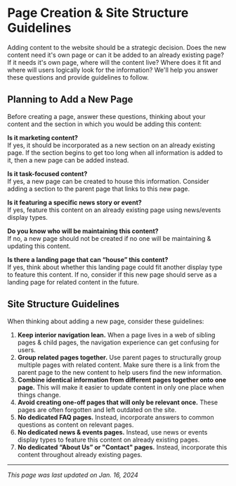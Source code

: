 # Page Creation & Site Structure Guidelines
Adding content to the website should be a strategic decision. Does the new content need it's own page or can it be added to an already existing page? If it needs it's own page, where will the content live? Where does it fit and where will users logically look for the information? We'll help you answer these questions and provide guidelines to follow.

## Planning to Add a New Page
Before creating a page, answer these questions, thinking about your content and the section in which you would be adding this content:

**Is it marketing content?**<br>
If yes, it should be incorporated as a new section on an already existing page. If the section begins to get too long when all information is added to it, then a new page can be added instead.

**Is it task-focused content?**<br>
If yes, a new page can be created to house this information. Consider adding a section to the parent page that links to this new page.

**Is it featuring a specific news story or event?**<br>
If yes, feature this content on an already existing page using news/events display types.

**Do you know who will be maintaining this content?**<br>
If no, a new page should not be created if no one will be maintaining & updating this content.
    
**Is there a landing page that can “house” this content?**<br>
If yes, think about whether this landing page could fit another display type to feature this content.
If no, consider if this new page should serve as a landing page for related content in the future.

## Site Structure Guidelines
When thinking about adding a new page, consider these guidelines:

1.  **Keep interior navigation lean.**  When a page lives in a web of sibling pages & child pages, the navigation experience can get confusing for users.
2.  **Group related pages together.**  Use parent pages to structurally group multiple pages with related content. Make sure there is a link from the parent page to the new content to help users find the new information.
3.  **Combine identical information from different pages together onto one page.**  This will make it easier to update content in only one place when things change.
4.  **Avoid creating one-off pages that will only be relevant once.**  These pages are often forgotten and left outdated on the site.
5.  **No dedicated FAQ pages.**  Instead, incorporate answers to common questions as content on relevant pages.
6.  **No dedicated news & events pages.**  Instead, use news or events display types to feature this content on already existing pages.
7.  **No dedicated “About Us” or "Contact" pages.**  Instead, incorporate this content throughout already existing pages.

***

*This page was last updated on Jan. 16, 2024*